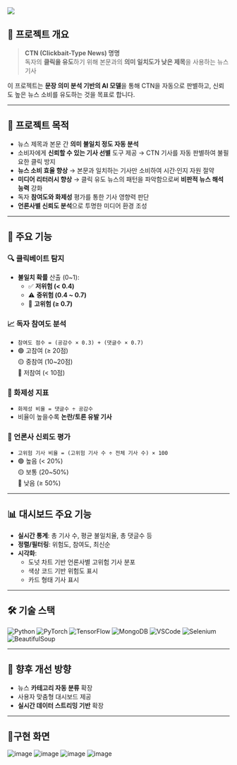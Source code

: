 <img src="https://capsule-render.vercel.app/api?type=waving&color=E0C3FC&height=180&section=header&text=문장%20의미분석을%20이용한%20CTN%20판별%20모델%20개발&fontColor=000000&fontSize=36" />

## 📌 프로젝트 개요

> **CTN (Clickbait-Type News) 명명**  
> 독자의 **클릭을 유도**하기 위해 본문과의 **의미 일치도가 낮은 제목**을 사용하는 뉴스 기사

이 프로젝트는 **문장 의미 분석 기반의 AI 모델**을 통해 CTN을 자동으로 판별하고, 신뢰도 높은 뉴스 소비를 유도하는 것을 목표로 합니다.

---

## 🎯 프로젝트 목적

- 뉴스 제목과 본문 간 **의미 불일치 정도 자동 분석**
- 소비자에게 **신뢰할 수 있는 기사 선별** 도구 제공  → CTN 기사를 자동 판별하여 불필요한 클릭 방지  
- **뉴스 소비 효율 향상**  → 본문과 일치하는 기사만 소비하여 시간·인지 자원 절약  
- **미디어 리터러시 향상** → 클릭 유도 뉴스의 패턴을 파악함으로써 **비판적 뉴스 해석 능력** 강화  
- 독자 **참여도와 화제성** 평가를 통한 기사 영향력 판단
- **언론사별 신뢰도 분석**으로 투명한 미디어 환경 조성

---

## 🚨 주요 기능

### 🔍 클릭베이트 탐지
- **불일치 확률** 산출 (0~1):  
  - ✅ **저위험 (< 0.4)**  
  - ⚠️ **중위험 (0.4 ~ 0.7)**  
  - 🚨 **고위험 (≥ 0.7)**

### 📈 독자 참여도 분석
- `참여도 점수 = (공감수 × 0.3) + (댓글수 × 0.7)`
- 🟢 고참여 (≥ 20점)  
  🟡 중참여 (10~20점)  
  🔴 저참여 (< 10점)

### 💬 화제성 지표
- `화제성 비율 = 댓글수 ÷ 공감수`
- 비율이 높을수록 **논란/토론 유발 기사**

### 📰 언론사 신뢰도 평가
- `고위험 기사 비율 = (고위험 기사 수 ÷ 전체 기사 수) × 100`
- 🟢 높음 (< 20%)  
  🟡 보통 (20~50%)  
  🔴 낮음 (≥ 50%)

---

## 📊 대시보드 주요 기능

- **실시간 통계**: 총 기사 수, 평균 불일치율, 총 댓글수 등
- **정렬/필터링**: 위험도, 참여도, 최신순
- **시각화**:  
  - 도넛 차트 기반 언론사별 고위험 기사 분포  
  - 색상 코드 기반 위험도 표시  
  - 카드 형태 기사 표시

---

## 🛠️ 기술 스택

![Python](https://img.shields.io/badge/Python-3776AB?style=for-the-badge&logo=python&logoColor=white)
![PyTorch](https://img.shields.io/badge/PyTorch-EE4C2C?style=for-the-badge&logo=pytorch&logoColor=white)
![TensorFlow](https://img.shields.io/badge/TensorFlow-FF6F00?style=for-the-badge&logo=tensorflow&logoColor=white)
![MongoDB](https://img.shields.io/badge/MongoDB-47A248?style=for-the-badge&logo=mongodb&logoColor=white)
![VSCode](https://img.shields.io/badge/VS_Code-007ACC?style=for-the-badge&logo=visualstudiocode&logoColor=white)
![Selenium](https://img.shields.io/badge/Selenium-43B02A?style=for-the-badge&logo=selenium&logoColor=white)
![BeautifulSoup](https://img.shields.io/badge/BeautifulSoup-000000?style=for-the-badge&logo=python&logoColor=white)

---

## 🚀 향후 개선 방향

- 뉴스 **카테고리 자동 분류** 확장
- 사용자 맞춤형 대시보드 제공
- **실시간 데이터 스트리밍 기반** 확장

---

## 📰구현 화면

![image](https://github.com/user-attachments/assets/3fd3820f-310e-49c8-8d03-4e9be05ce203)
![image](https://github.com/user-attachments/assets/62e4ce6b-37cb-4159-92e1-ac1702eab245)
![image](https://github.com/user-attachments/assets/c7d54492-8e5a-4cef-af73-2babbf3a8714)
![image](https://github.com/user-attachments/assets/d4a3e2b4-cc50-4e5f-9490-56285b80e1cb)


